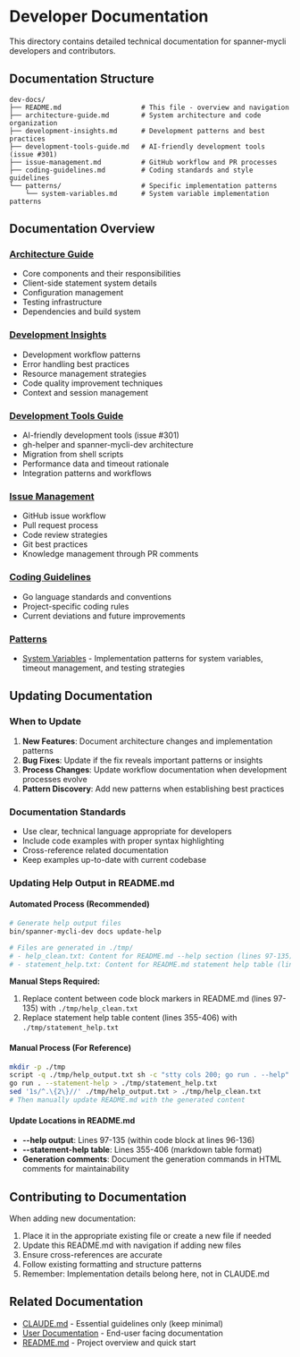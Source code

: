 # Developer Documentation

This directory contains detailed technical documentation for spanner-mycli developers and contributors.

## Documentation Structure

```
dev-docs/
├── README.md                    # This file - overview and navigation
├── architecture-guide.md        # System architecture and code organization
├── development-insights.md      # Development patterns and best practices
├── development-tools-guide.md   # AI-friendly development tools (issue #301)
├── issue-management.md          # GitHub workflow and PR processes
├── coding-guidelines.md         # Coding standards and style guidelines
└── patterns/                    # Specific implementation patterns
    └── system-variables.md      # System variable implementation patterns
```

## Documentation Overview

### [Architecture Guide](architecture-guide.md)
- Core components and their responsibilities
- Client-side statement system details
- Configuration management
- Testing infrastructure
- Dependencies and build system

### [Development Insights](development-insights.md)
- Development workflow patterns
- Error handling best practices
- Resource management strategies
- Code quality improvement techniques
- Context and session management

### [Development Tools Guide](development-tools-guide.md)
- AI-friendly development tools (issue #301)
- gh-helper and spanner-mycli-dev architecture
- Migration from shell scripts
- Performance data and timeout rationale
- Integration patterns and workflows

### [Issue Management](issue-management.md)
- GitHub issue workflow
- Pull request process
- Code review strategies
- Git best practices
- Knowledge management through PR comments

### [Coding Guidelines](coding-guidelines.md)
- Go language standards and conventions
- Project-specific coding rules
- Current deviations and future improvements
### [Patterns](patterns/)
- [System Variables](patterns/system-variables.md) - Implementation patterns for system variables, timeout management, and testing strategies

## Updating Documentation

### When to Update

1. **New Features**: Document architecture changes and implementation patterns
2. **Bug Fixes**: Update if the fix reveals important patterns or insights
3. **Process Changes**: Update workflow documentation when development processes evolve
4. **Pattern Discovery**: Add new patterns when establishing best practices

### Documentation Standards

- Use clear, technical language appropriate for developers
- Include code examples with proper syntax highlighting
- Cross-reference related documentation
- Keep examples up-to-date with current codebase

### Updating Help Output in README.md

#### Automated Process (Recommended)

```bash
# Generate help output files
bin/spanner-mycli-dev docs update-help

# Files are generated in ./tmp/
# - help_clean.txt: Content for README.md --help section (lines 97-135)
# - statement_help.txt: Content for README.md statement help table (lines 355-406)
```

**Manual Steps Required:**
1. Replace content between code block markers in README.md (lines 97-135) with `./tmp/help_clean.txt`
2. Replace statement help table content (lines 355-406) with `./tmp/statement_help.txt`

#### Manual Process (For Reference)

```bash
mkdir -p ./tmp
script -q ./tmp/help_output.txt sh -c "stty cols 200; go run . --help"
go run . --statement-help > ./tmp/statement_help.txt
sed '1s/^.\{2\}//' ./tmp/help_output.txt > ./tmp/help_clean.txt
# Then manually update README.md with the generated content
```

#### Update Locations in README.md

- **--help output**: Lines 97-135 (within code block at lines 96-136)
- **--statement-help table**: Lines 355-406 (markdown table format)
- **Generation comments**: Document the generation commands in HTML comments for maintainability

## Contributing to Documentation

When adding new documentation:

1. Place it in the appropriate existing file or create a new file if needed
2. Update this README.md with navigation if adding new files
3. Ensure cross-references are accurate
4. Follow existing formatting and structure patterns
5. Remember: Implementation details belong here, not in CLAUDE.md

## Related Documentation

- [CLAUDE.md](../CLAUDE.md) - Essential guidelines only (keep minimal)
- [User Documentation](../docs/) - End-user facing documentation
- [README.md](../README.md) - Project overview and quick start